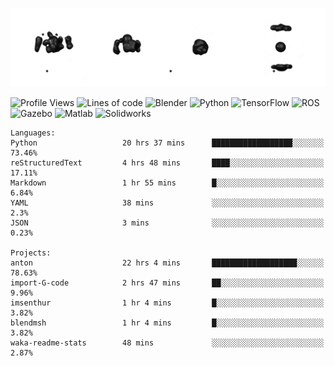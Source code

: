![cubes](https://github.com/imsenthur/imsenthur/blob/master/cubes.gif)

<!--START_SECTION:waka-->
![Profile Views](http://img.shields.io/badge/Profile%20views-193-blue)
![Lines of code](https://img.shields.io/badge/From%20%22Hello%2C%20World%21%22%2C%20I%27ve%20written-561379%20lines%20of%20code-blue)
![Blender](https://img.shields.io/badge/-Blender-orange)
![Python](https://img.shields.io/badge/-Python-blue)
![TensorFlow](https://img.shields.io/badge/-TensorFlow-ff8c00)
![ROS](https://img.shields.io/badge/-ROS-20b2aa)
![Gazebo](https://img.shields.io/badge/-Gazebo-lightgrey)
![Matlab](https://img.shields.io/badge/-Matlab-ffd700)
![Solidworks](https://img.shields.io/badge/-Solidworks-red)
```text
Languages: 
Python                   20 hrs 37 mins      ██████████████████░░░░░░░   73.46% 
reStructuredText         4 hrs 48 mins       ████░░░░░░░░░░░░░░░░░░░░░   17.11% 
Markdown                 1 hr 55 mins        █░░░░░░░░░░░░░░░░░░░░░░░░   6.84% 
YAML                     38 mins             ░░░░░░░░░░░░░░░░░░░░░░░░░   2.3% 
JSON                     3 mins              ░░░░░░░░░░░░░░░░░░░░░░░░░   0.23%

Projects: 
anton                    22 hrs 4 mins       ███████████████████░░░░░░   78.63% 
import-G-code            2 hrs 47 mins       ██░░░░░░░░░░░░░░░░░░░░░░░   9.96% 
imsenthur                1 hr 4 mins         █░░░░░░░░░░░░░░░░░░░░░░░░   3.82% 
blendmsh                 1 hr 4 mins         █░░░░░░░░░░░░░░░░░░░░░░░░   3.82% 
waka-readme-stats        48 mins             ░░░░░░░░░░░░░░░░░░░░░░░░░   2.87%
```


<!--END_SECTION:waka-->
